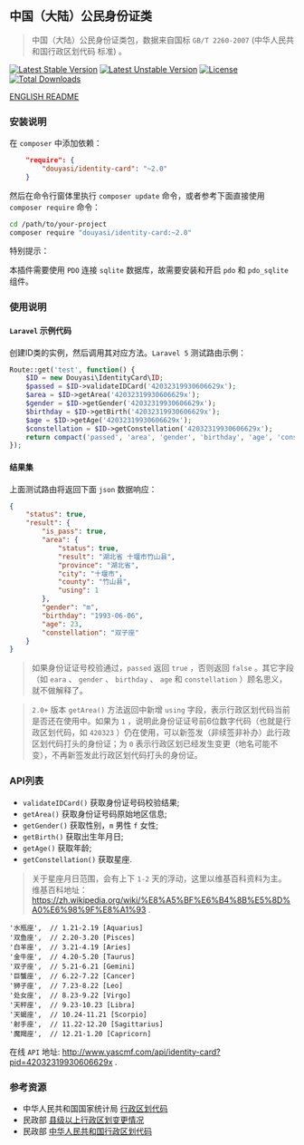 中国（大陆）公民身份证类
------------------------

>   中国（大陆）公民身份证类包，数据来自国标 `GB/T 2260-2007` (中华人民共和国行政区划代码 标准) 。  

[![Latest Stable Version](https://poser.pugx.org/douyasi/identity-card/v/stable.svg?format=flat-square)](https://packagist.org/packages/douyasi/identity-card)
[![Latest Unstable Version](https://poser.pugx.org/douyasi/identity-card/v/unstable.svg?format=flat-square)](https://packagist.org/packages/douyasi/identity-card)
[![License](https://poser.pugx.org/douyasi/identity-card/license?format=flat-square)](https://packagist.org/packages/douyasi/identity-card)
[![Total Downloads](https://poser.pugx.org/douyasi/identity-card/downloads?format=flat-square)](https://packagist.org/packages/douyasi/identity-card)

[ENGLISH README](readme_en.md)

### 安装说明

在 `composer` 中添加依赖：

```json
    "require": {
        "douyasi/identity-card": "~2.0"
    }
```

然后在命令行窗体里执行 `composer update` 命令，或者参考下面直接使用 `composer require` 命令：

```bash
cd /path/to/your-project
composer require "douyasi/identity-card:~2.0"
```

特别提示：

本插件需要使用 `PDO` 连接 `sqlite` 数据库，故需要安装和开启 `pdo` 和 `pdo_sqlite` 组件。

### 使用说明

#### `Laravel` 示例代码

创建ID类的实例，然后调用其对应方法。`Laravel 5` 测试路由示例：

```php
Route::get('test', function() {
    $ID = new Douyasi\IdentityCard\ID;
    $passed = $ID->validateIDCard('42032319930606629x');
    $area = $ID->getArea('42032319930606629x');
    $gender = $ID->getGender('42032319930606629x');
    $birthday = $ID->getBirth('42032319930606629x');
    $age = $ID->getAge('42032319930606629x');
    $constellation = $ID->getConstellation('42032319930606629x');
    return compact('passed', 'area', 'gender', 'birthday', 'age', 'constellation');
});
```

#### 结果集

上面测试路由将返回下面 `json` 数据响应：

```json
{
    "status": true,
    "result": {
        "is_pass": true,
        "area": {
            "status": true,
            "result": "湖北省 十堰市竹山县",
            "province": "湖北省",
            "city": "十堰市",
            "county": "竹山县",
            "using": 1
        },
        "gender": "m",
        "birthday": "1993-06-06",
        "age": 23,
        "constellation": "双子座"
    }
}
```

>   如果身份证证号校验通过，`passed` 返回 `true` ，否则返回 `false` 。其它字段（如 `eara` 、 `gender` 、 `birthday` 、 `age` 和 `constellation` ）顾名思义，就不做解释了。

>   `2.0+` 版本 `getArea()` 方法返回中新增 `using` 字段，表示行政区划代码当前是否还在使用中。如果为 `1` ，说明此身份证证号前6位数字代码（也就是行政区划代码，如 `420323` ）仍在使用，可以新签发（非续签非补办）此行政区划代码打头的身份证；为 `0` 表示行政区划已经发生变更（地名可能不变），不再新签发此行政区划代码打头的身份证。

### API列表

- `validateIDCard()` 获取身份证号码校验结果;
- `getArea()` 获取身份证号码原始地区信息;
- `getGender()` 获取性别，`m` 男性 `f` 女性;
- `getBirth()` 获取出生年月日;
- `getAge()` 获取年龄;
- `getConstellation()` 获取星座.

>   关于星座月日范围，会有上下 `1-2` 天的浮动，这里以维基百科资料为主。
>   维基百科地址： https://zh.wikipedia.org/wiki/%E8%A5%BF%E6%B4%8B%E5%8D%A0%E6%98%9F%E8%A1%93 .

```
'水瓶座',  // 1.21-2.19 [Aquarius]
'双鱼座',  // 2.20-3.20 [Pisces]
'白羊座',  // 3.21-4.19 [Aries]
'金牛座',  // 4.20-5.20 [Taurus]
'双子座',  // 5.21-6.21 [Gemini]
'巨蟹座',  // 6.22-7.22 [Cancer]
'狮子座',  // 7.23-8.22 [Leo]
'处女座',  // 8.23-9.22 [Virgo]
'天秤座',  // 9.23-10.23 [Libra]
'天蝎座',  // 10.24-11.21 [Scorpio]
'射手座',  // 11.22-12.20 [Sagittarius]
'魔羯座',  // 12.21-1.20 [Capricorn]
```

在线 `API` 地址: http://www.yascmf.com/api/identity-card?pid=42032319930606629x .

### 参考资源

- 中华人民共和国国家统计局 [行政区划代码](http://www.stats.gov.cn/tjsj/tjbz/xzqhdm/)
- 民政部 [县级以上行政区划变更情况](http://xzqh.mca.gov.cn/description?dcpid=1)
- 民政部 [中华人民共和国行政区划代码](http://www.mca.gov.cn/article/sj/tjbz/a/)



